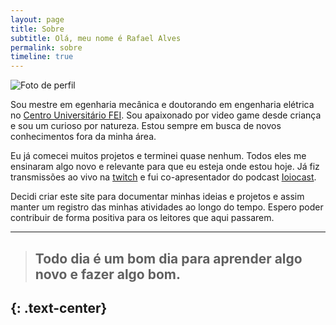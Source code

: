 ```yaml
---
layout: page
title: Sobre
subtitle: Olá, meu nome é Rafael Alves
permalink: sobre
timeline: true
---
```


<img src="{{ '/assets/img/perfil.jpg' | relative_url }}" class="w-50 mx-auto d-block rounded-circle" alt="Foto de perfil">

Sou mestre em egenharia mecânica e doutorando em engenharia elétrica no [Centro Universitário FEI](https://portal.fei.edu.br/). Sou apaixonado por video game desde criança e sou um curioso por natureza. Estou sempre em busca de novos conhecimentos fora da minha área. 

Eu já comecei muitos projetos e terminei quase nenhum. Todos eles me ensinaram algo novo e relevante para que eu esteja onde estou hoje. Já fiz transmissões ao vivo na [twitch](https://www.twitch.tv/rafaelalvesitm) e fui co-apresentador do podcast [Ioiocast](https://anchor.fm/ioiocast).

Decidi criar este site para documentar minhas ideias e projetos e assim manter um registro das minhas atividades ao longo do tempo. Espero poder contribuir de forma positiva para os leitores que aqui passarem.

---

> ## Todo dia é um bom dia para aprender algo novo e fazer algo bom.
{: .text-center}
---